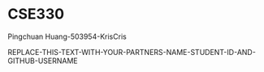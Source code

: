 # CSE330

Pingchuan Huang-503954-KrisCris

REPLACE-THIS-TEXT-WITH-YOUR-PARTNERS-NAME-STUDENT-ID-AND-GITHUB-USERNAME
